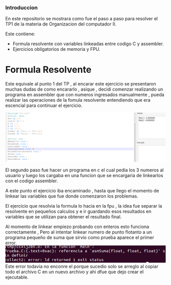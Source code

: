 ### Introduccion 
En este repositorio se mostrara como fue el paso a paso para resolver el TP1 de la materia de Organizacion del computador II. 

Este contiene:
- Formula resolvente con variables linkeadas entre codigo C y assembler.
- Ejercicios obligatorios de memoria y FPU.



# Formula Resolvente
Este equivale al punto 1 del TP , al encarar este ejercicio se presentaron muchas dudas de como encararlo , asique , decidi comenzar realizando un programa en 
assembler que con numeros ingresados manualmente , pueda realizar las operaciones de la fomula resolvente entendiendo que era escencial para continuar el ejercicio.



![ImagenRes](ImagenRes.PNG)
 
El segundo paso fue hacer un programa en c el cual pedia los 3 numeros al usuario y luego los cargaba en una funcion que se encargaria de linkearlos con el codigo assembler.

A este punto el ejercicio iba encaminado , hasta que llego el momento de linkear las variables que fue donde comenzaron los problemas.

El ejercicio que resolvia la formula lo hacia en la fpu , la idea fue separar la resolvente en pequeños calculos y e ir guardando esos resultados en variables que se utilizan para obtener el resultado final.

Al momento de linkear empiezo probando con enteros esto funciona correctamente , Pero al intentar linkear numero de punto flotanto a un programa pequeño de suma que sirvio como prueba aparece el primer error.
![ImagenError1](ImagenError1.PNG)
Este error todavia no enconre el porque sucedio solo se arreglo al copiar todo el archivo C en un nuevo archivo y ahi dfue que dejo crear el ejecutable.

